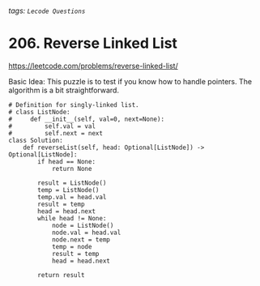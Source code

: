 ###### tags: `Lecode Questions`

# 206. Reverse Linked List

https://leetcode.com/problems/reverse-linked-list/

Basic Idea: This puzzle is to test if you know how to handle pointers.  The algorithm is a bit straightforward.  

```python=
# Definition for singly-linked list.
# class ListNode:
#     def __init__(self, val=0, next=None):
#         self.val = val
#         self.next = next
class Solution:
    def reverseList(self, head: Optional[ListNode]) -> Optional[ListNode]:
        if head == None:
            return None 
        
        result = ListNode()
        temp = ListNode()
        temp.val = head.val
        result = temp
        head = head.next
        while head != None:
            node = ListNode()
            node.val = head.val
            node.next = temp
            temp = node
            result = temp
            head = head.next
            
        return result
        
        
```